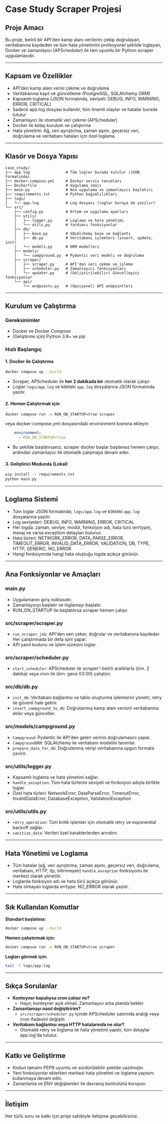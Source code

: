 # Case Study Scraper Projesi

## Proje Amacı

Bu proje, belirli bir API'den kamp alanı verilerini çekip doğrulayan, veritabanına kaydeden ve tüm hata yönetimini profesyonel şekilde loglayan, Docker ve zamanlayıcı (APScheduler) ile tam uyumlu bir Python scraper uygulamasıdır.

---

## Kapsam ve Özellikler

- API'den kamp alanı verisi çekme ve doğrulama
- Veritabanına kayıt ve güncelleme (PostgreSQL, SQLAlchemy ORM)
- Kapsamlı loglama (JSON formatında, seviyeli: DEBUG, INFO, WARNING, ERROR, CRITICAL)
- Sadece app.log dosyası kullanılır, tüm önemli olaylar ve hatalar burada tutulur
- Zamanlayıcı ile otomatik veri çekme (APScheduler)
- Docker ile kolay kurulum ve çalıştırma
- Hata yönetimi: Ağ, veri ayrıştırma, zaman aşımı, geçersiz veri, doğrulama ve veritabanı hataları için özel loglama

---

## Klasör ve Dosya Yapısı

```
case_study/
├── app.log                # Tüm loglar burada tutulur (JSON formatında)
├── docker-compose.yml     # Docker servis tanımları
├── Dockerfile             # Uygulama imajı
├── main.py                # Ana uygulama ve zamanlayıcı başlatıcı
├── requirements.txt       # Python bağımlılıkları
├── logs/
│   └── app.log            # Log dosyası (loglar buraya da yazılır)
└── src/
    ├── config.py          # Ortam ve uygulama ayarları
    ├── utils/
    │   ├── logger.py      # Loglama ve hata yönetimi
    │   └── utils.py       # Yardımcı fonksiyonlar
    ├── db/
    │   ├── base.py        # SQLAlchemy base ve bağlantı
    │   ├── db.py          # Veritabanı işlemleri (insert, update, init)
    │   └── models.py      # ORM modelleri
    ├── models/
    │   └── campground.py  # Pydantic veri modeli ve doğrulama
    ├── scraper/
    │   ├── scraper.py     # API'den veri çekme ve işleme
    │   ├── scheduler.py   # Zamanlayıcı fonksiyonları
    │   └── updater.py     # (Geliştirilebilir) Güncelleyici fonksiyonlar
    └── api/
        └── endpoints.py   # (Opsiyonel) API endpointleri
```

---

## Kurulum ve Çalıştırma

### Gereksinimler

- Docker ve Docker Compose
- (Geliştirme için) Python 3.8+ ve pip

### Hızlı Başlangıç

#### 1. Docker ile Çalıştırma

```sh
docker compose up --build
```

- Scraper, APScheduler ile **her 2 dakikada bir** otomatik olarak çalışır.
- Loglar `logs/app.log` ve kökteki `app.log` dosyalarına JSON formatında yazılır.

#### 2. Hemen Çalıştırmak için

```sh
docker compose run -e RUN_ON_STARTUP=true scraper
```

veya docker-compose.yml dosyasındaki environment kısmına ekleyin:

```yaml
    environment:
      - RUN_ON_STARTUP=true
```

- Bu şekilde başlatırsanız, scraper docker başlar başlamaz hemen çalışır, ardından zamanlayıcı ile otomatik çalışmaya devam eder.

#### 3. Geliştirici Modunda (Lokal)

```sh
pip install -r requirements.txt
python main.py
```

---

## Loglama Sistemi

- Tüm loglar JSON formatında, `logs/app.log` ve kökteki `app.log` dosyalarına yazılır.
- Log seviyeleri: DEBUG, INFO, WARNING, ERROR, CRITICAL
- Her logda: zaman, seviye, modül, fonksiyon adı, hata türü (errtype), mesaj ve varsa exception detayları bulunur.
- Hata türleri: NETWORK_ERROR, DATA_PARSE_ERROR, TIMEOUT_ERROR, INVALID_DATA_ERROR, VALIDATION, DB, TYPE, HTTP, GENERIC, NO_ERROR
- Hangi fonksiyonda hangi hata oluştuğu logda açıkça görünür.

---

## Ana Fonksiyonlar ve Amaçları

### main.py

- Uygulamanın giriş noktasıdır.
- Zamanlayıcıyı başlatır ve loglamayı başlatır.
- RUN_ON_STARTUP ile başlatılırsa scraper hemen çalışır.

### src/scraper/scraper.py

- `run_scraper_job`: API'den veri çeker, doğrular ve veritabanına kaydeder. Her çalıştırmada bir defa işini yapar.
- API yanıt kodunu ve işlem süresini loglar.

### src/scraper/scheduler.py

- `start_scheduler`: APScheduler ile scraper'ı belirli aralıklarla (örn. 2 dakika) veya cron ile (örn. gece 03:00) çalıştırır.

### src/db/db.py

- `init_db`: Veritabanı bağlantısı ve tablo oluşturma işlemlerini yönetir, retry ile güvenli hale getirir.
- `insert_campground_to_db`: Doğrulanmış kamp alanı verisini veritabanına ekler veya günceller.

### src/models/campground.py

- `Campground`: Pydantic ile API'den gelen verinin doğrulamasını yapar.
- `CampgroundORM`: SQLAlchemy ile veritabanı modelini tanımlar.
- `prepare_data_for_db`: Doğrulanmış veriyi veritabanına uygun formata çevirir.

### src/utils/logger.py

- Kapsamlı loglama ve hata yönetimi sağlar.
- `handle_exception`: Tüm hata türlerini seviyeli ve fonksiyon adıyla birlikte loglar.
- Özel hata türleri: NetworkError, DataParseError, TimeoutError, InvalidDataError, DatabaseException, ValidationException

### src/utils/utils.py

- `retry_operation`: Tüm kritik işlemler için otomatik retry ve exponential backoff sağlar.
- `sanitize_data`: Verileri özel karakterlerden arındırır.

---

## Hata Yönetimi ve Loglama

- Tüm hatalar (ağ, veri ayrıştırma, zaman aşımı, geçersiz veri, doğrulama, veritabanı, HTTP, tip, bilinmeyen) `handle_exception` fonksiyonu ile merkezi olarak yönetilir.
- Loglarda fonksiyon adı ve hata türü açıkça görünür.
- Hata olmayan loglarda errtype: NO_ERROR olarak yazılır.

---

## Sık Kullanılan Komutlar

**Standart başlatma:**

```sh
docker compose up --build
```

**Hemen çalıştırmak için:**

```sh
docker compose run -e RUN_ON_STARTUP=true scraper
```

**Logları görmek için:**

```sh
tail -f logs/app.log
```

---

## Sıkça Sorulanlar

- **Konteyner kapalıysa cron çalışır mı?**
  - Hayır, konteyner açık olmalı. Zamanlayıcı arka planda bekler.
- **Zamanlamayı nasıl değiştiririm?**
  - `src/scraper/scheduler.py` içinde APScheduler satırında aralığı veya cron ifadesini değiştir.
- **Veritabanı bağlantısı veya HTTP hatalarında ne olur?**
  - Otomatik retry ve loglama ile hata yönetimi yapılır, tüm detaylar app.log'da tutulur.

---

## Katkı ve Geliştirme

- Kodun tamamı PEP8 uyumlu ve sürdürülebilir şekilde yazılmıştır.
- Yeni fonksiyonlar eklerken merkezi hata yönetimi ve loglama yapısını kullanmaya devam edin.
- Zamanlama ve ENV değişkenleri ile davranış kontrolünü koruyun.

---

## İletişim

Her türlü soru ve katkı için proje sahibiyle iletişime geçebilirsiniz.
